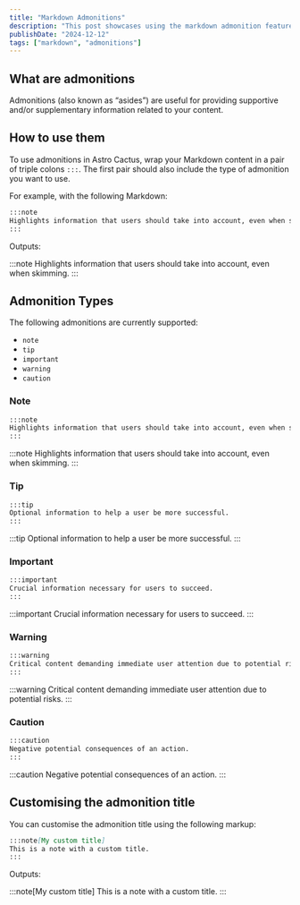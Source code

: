 ```yaml
---
title: "Markdown Admonitions"
description: "This post showcases using the markdown admonition feature in Astro Cactus"
publishDate: "2024-12-12"
tags: ["markdown", "admonitions"]
---
```


## What are admonitions

Admonitions (also known as “asides”) are useful for providing supportive and/or supplementary information related to your content.

## How to use them

To use admonitions in Astro Cactus, wrap your Markdown content in a pair of triple colons `:::`. The first pair should also include the type of admonition you want to use.

For example, with the following Markdown:

```md
:::note
Highlights information that users should take into account, even when skimming.
:::
```

Outputs:

:::note
Highlights information that users should take into account, even when skimming.
:::

## Admonition Types

The following admonitions are currently supported:

- `note`
- `tip`
- `important`
- `warning`
- `caution`

### Note

```md
:::note
Highlights information that users should take into account, even when skimming.
:::
```

:::note
Highlights information that users should take into account, even when skimming.
:::

### Tip

```md
:::tip
Optional information to help a user be more successful.
:::
```

:::tip
Optional information to help a user be more successful.
:::

### Important

```md
:::important
Crucial information necessary for users to succeed.
:::
```

:::important
Crucial information necessary for users to succeed.
:::

### Warning

```md
:::warning
Critical content demanding immediate user attention due to potential risks.
:::
```

:::warning
Critical content demanding immediate user attention due to potential risks.
:::

### Caution

```md
:::caution
Negative potential consequences of an action.
:::
```

:::caution
Negative potential consequences of an action.
:::

## Customising the admonition title

You can customise the admonition title using the following markup:

```md
:::note[My custom title]
This is a note with a custom title.
:::
```

Outputs:

:::note[My custom title]
This is a note with a custom title.
:::
